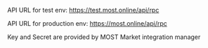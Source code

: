 API URL for test env: https://test.most.online/api/rpc

API URL for production env: https://most.online/api/rpc

Key and Secret are provided by MOST Market integration manager

